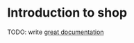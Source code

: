 # Introduction to shop

TODO: write [great documentation](http://jacobian.org/writing/what-to-write/)

